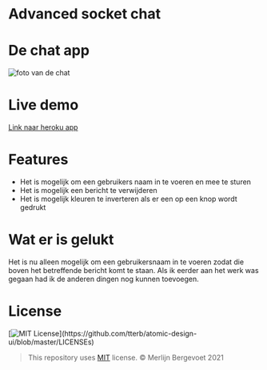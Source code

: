 # Advanced socket chat

# De chat app

![foto van de chat](https://i.imgur.com/TWoy2Uk.png)

# Live demo

[Link naar heroku app](https://lekker-praten.herokuapp.com/)

# Features

-   Het is mogelijk om een gebruikers naam in te voeren en mee te sturen
-   Het is mogelijk een bericht te verwijderen
-   Het is mogelijk kleuren te inverteren als er een op een knop wordt gedrukt

# Wat er is gelukt

Het is nu alleen mogelijk om een gebruikersnaam in te voeren zodat die boven het betreffende bericht komt te staan. 
Als ik eerder aan het werk was gegaan had ik de anderen dingen nog kunnen toevoegen.

# License

[![MIT License](https://img.shields.io/apm/l/atomic-design-ui.svg?)](https://github.com/tterb/atomic-design-ui/blob/master/LICENSEs)

> This repository uses [MIT](https://github.com/mbergevoet/iCOV-redesign/blob/master/LICENSE) license. © Merlijn Bergevoet 2021
